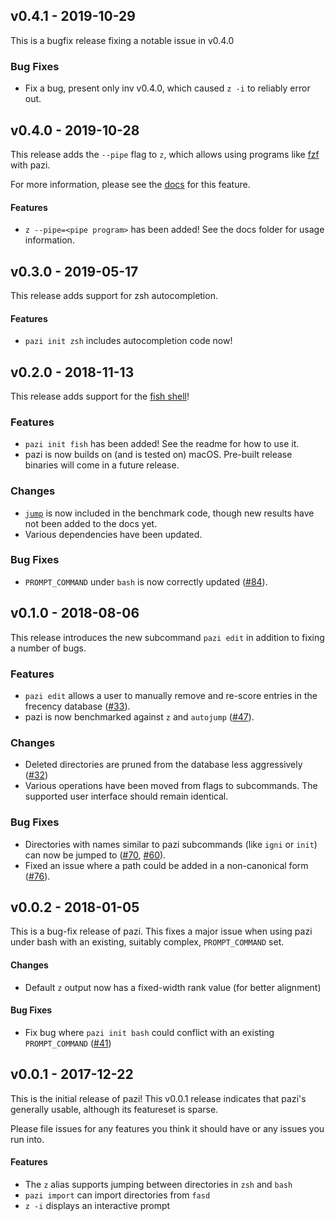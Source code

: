 ## v0.4.1 - 2019-10-29

This is a bugfix release fixing a notable issue in v0.4.0

### Bug Fixes

* Fix a bug, present only inv v0.4.0, which caused `z -i` to reliably error out.

## v0.4.0 - 2019-10-28

This release adds the `--pipe` flag to `z`, which allows using programs like
[fzf](https://github.com/junegunn/fzf) with pazi.

For more information, please see the
[docs](https://github.com/euank/pazi/blob/v0.4.0/docs/usage/pipe.md) for this
feature.

#### Features

* `z --pipe=<pipe program>` has been added! See the docs folder for usage information.

## v0.3.0 - 2019-05-17

This release adds support for zsh autocompletion.

#### Features

* `pazi init zsh` includes autocompletion code now!

## v0.2.0 - 2018-11-13

This release adds support for the [fish shell](https://fishshell.com/)!

### Features

* `pazi init fish` has been added! See the readme for how to use it.
* pazi is now builds on (and is tested on) macOS. Pre-built release binaries will come in a future release.

### Changes

* [`jump`](https://github.com/gsamokovarov/jump) is now  included in the benchmark code, though new results have not been added to the docs yet.
* Various dependencies have been updated.

### Bug Fixes

* `PROMPT_COMMAND` under `bash` is now correctly updated ([#84](https://github.com/euank/pazi/pull/84)).

## v0.1.0 - 2018-08-06

This release introduces the new subcommand `pazi edit` in addition to fixing a number of bugs.

### Features

* `pazi edit` allows a user to manually remove and re-score entries in the frecency database ([#33](https://github.com/euank/pazi/issues/33)).
* pazi is now benchmarked against `z` and `autojump` ([#47](https://github.com/euank/pazi/issues/47)).

### Changes

* Deleted directories are pruned from the database less aggressively ([#32](https://github.com/euank/pazi/issues/32))
* Various operations have been moved from flags to subcommands. The supported user interface should remain identical.

### Bug Fixes

* Directories with names similar to pazi subcommands (like `igni` or `init`) can now be jumped to ([#70](https://github.com/euank/pazi/issues/70), [#60](https://github.com/euank/pazi/issues/60)).
* Fixed an issue where a path could be added in a non-canonical form ([#76](https://github.com/euank/pazi/issues/76)).


## v0.0.2 - 2018-01-05

This is a bug-fix release of pazi. This fixes a major issue when using pazi
under bash with an existing, suitably complex, `PROMPT_COMMAND` set.

#### Changes
* Default `z` output now has a fixed-width rank value (for better alignment)

#### Bug Fixes
* Fix bug where `pazi init bash` could conflict with an existing `PROMPT_COMMAND` ([#41](https://github.com/euank/pazi/issues/41))

## v0.0.1 - 2017-12-22

This is the initial release of pazi! This v0.0.1 release indicates that pazi's
generally usable, although its featureset is sparse.

Please file issues for any features you think it should have or any issues you run into.

#### Features
* The `z` alias supports jumping between directories in `zsh` and `bash`
* `pazi import` can import directories from `fasd`
* `z -i` displays an interactive prompt
